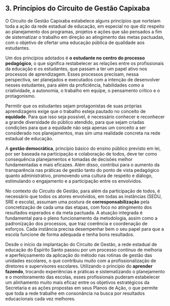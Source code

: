 ## 3. Princípios do Circuito de Gestão Capixaba

O Circuito de Gestão Capixaba estabelece alguns princípios que norteiam toda a ação da rede estadual de educação, em especial no que diz respeito ao planejamento dos programas, projetos e ações que são pensados a fim de sistematizar o trabalho em direção ao atingimento das metas pactuadas, com o objetivo de ofertar uma educação pública de qualidade aos estudantes.

Um dos princípios adotados é **o estudante no centro do processo pedagógico**, o que significa restabelecer as relações entre os profissionais da educação e os estudantes, que passam a ter um papel ativo nos processos de aprendizagem. Esses processos precisam, nessa perspectiva, ser planejados e executados com a intenção de desenvolver nesses estudantes, para além da proficiência, habilidades como a criatividade, a autonomia, o trabalho em equipe, o pensamento crítico e o protagonismo.

Permitir que os estudantes sejam protagonistas de suas próprias aprendizagens exige que o trabalho esteja pautado no conceito de **equidade**. Para que isso seja possível, é necessário conhecer e reconhecer a grande diversidade do público atendido, para que sejam criadas condições para que a equidade não seja apenas um conceito a ser considerado nos planejamentos, mas sim uma realidade concreta na rede estadual de educação.

A **gestão democrática**, princípio básico do ensino público previsto em lei, por ser baseada na participação e colaboração de todos, deve ter como consequência planejamentos e tomadas de decisões melhor fundamentadas e mais eficazes. Além disso, contribui para o aumento da transparência nas práticas de gestão tanto do ponto de vista pedagógico quanto administrativo, promovendo uma cultura de respeito e diálogo, estimulando o engajamento e a participação entre os envolvidos.

No contexto do Circuito de Gestão, para além da participação de todos, é necessário que todos os atores envolvidos, em todas as instâncias (SEDU, SRE e escola), assumam uma postura de **corresponsabilização** pela concretização de cada uma das etapas, com foco no atingimento dos resultados esperados e da meta pactuada. A atuação integrada é fundamental para o pleno funcionamento da metodologia, assim como a padronização dos processos, que traz coerência e coordenação de esforços. Cada instância precisa desempenhar bem o seu papel para que a escola funcione de forma adequada e tenha bons resultados.

Desde o início da implantação do Circuito de Gestão, a rede estadual de educação do Espírito Santo passou por um processo contínuo de melhoria e aperfeiçoamento da aplicação do método nas rotinas de gestão das unidades escolares, o que contribuiu muito com a profissionalização de diretores e supervisores escolares. Utilizando o princípio do **aprender fazendo**, trocando experiências e práticas e sistematizando o planejamento e o monitoramento das escolas, esses profissionais puderam estabelecer um alinhamento muito mais eficaz entre os objetivos estratégicos da Secretaria e as ações propostas em seus Planos de Ação, o que permite que toda a rede trabalhe em consonância na busca por resultados educacionais cada vez melhores.
